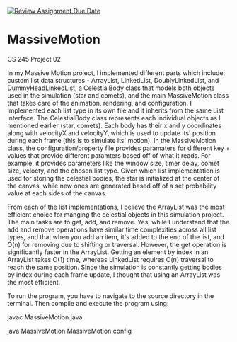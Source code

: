 [![Review Assignment Due Date](https://classroom.github.com/assets/deadline-readme-button-22041afd0340ce965d47ae6ef1cefeee28c7c493a6346c4f15d667ab976d596c.svg)](https://classroom.github.com/a/J_c8sizy)
# MassiveMotion
CS 245 Project 02

In my Massive Motion project, I implemented different parts which include: custom list data structures - ArrayList, LinkedList, DoublyLinkedList, and DummyHeadLinkedList, a CelestialBody class that models both objects used in the simulation (star and comets), and the main MassiveMotion class that takes care of the animation, rendering, and configuration. I implemented each list type in its own file and it inherits from the same List interface. The CelestialBody class represents each individual objects as I mentioned earlier (star, comets). Each body has their x and y coordinates along with velocityX and velocityY, which is used to update its' position during each frame (this is to simulate its' motion). In the MassiveMotion class, the configuration/property file provides paramaters for different key + values that provide different paramters based off of what it reads. For example, it provides parameters like the window size, timer delay, comet size, velocty, and the chosen list type. Given which list implementation is used for storing the celestial bodies, the star is initialized at the center of the canvas, while new ones are generated based off of a set probability value at each sides of the canvas. 

From each of the list implementations, I believe the ArrayList was the most efficient choice for manging the celestial objects in this simulation project. The main tasks are to get, add, and remove. Yes, while I understand that the add and remove operations have similar time complexities across all list types, and that when you add an item, it's added to the end of the list, and O(n) for removing due to shifting or traversal. However, the get operation is significantly faster in the ArrayList. Getting an element by index in an ArrayList takes O(1) time, whereas LinkedList requires O(n) traversal to reach the same position. Since the simulation is constantly getting bodies by index during each frame update, I thought that using an ArrayList was the most efficient.  

To run the program, you have to navigate to the source directory in the terminal. Then compile and execute the program using:

javac MassiveMotion.java

java MassiveMotion MassiveMotion.config
